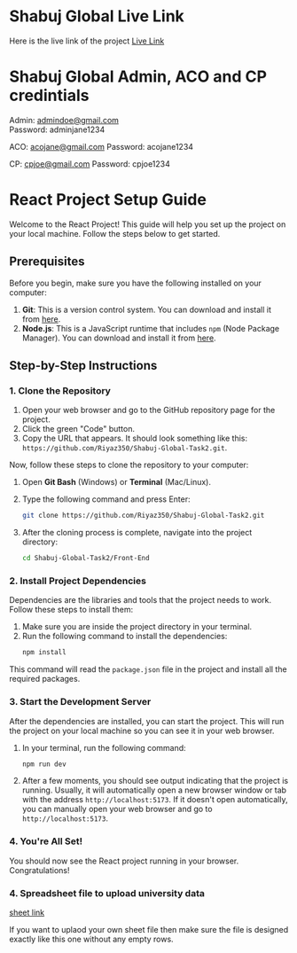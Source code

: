 # Shabuj Global Live Link

Here is the live link of the project [Live Link](https://shabuj-global-96e16.web.app/channelPartnerDashBoard)

# Shabuj Global Admin, ACO and CP credintials

Admin: admindoe@gmail.com  
Password: adminjane1234

ACO: acojane@gmail.com
Password: acojane1234

CP: cpjoe@gmail.com
Password: cpjoe1234

# React Project Setup Guide

Welcome to the React Project! This guide will help you set up the project on your local machine. Follow the steps below to get started.

## Prerequisites

Before you begin, make sure you have the following installed on your computer:
1. **Git**: This is a version control system. You can download and install it from [here](https://git-scm.com/downloads).
2. **Node.js**: This is a JavaScript runtime that includes `npm` (Node Package Manager). You can download and install it from [here](https://nodejs.org/).

## Step-by-Step Instructions

### 1. Clone the Repository

1. Open your web browser and go to the GitHub repository page for the project.
2. Click the green "Code" button.
3. Copy the URL that appears. It should look something like this: `https://github.com/Riyaz350/Shabuj-Global-Task2.git`.

Now, follow these steps to clone the repository to your computer:

1. Open **Git Bash** (Windows) or **Terminal** (Mac/Linux).
2. Type the following command and press Enter:
    ```bash
    git clone https://github.com/Riyaz350/Shabuj-Global-Task2.git
    ```

3. After the cloning process is complete, navigate into the project directory:
    ```bash
    cd Shabuj-Global-Task2/Front-End
    ```

### 2. Install Project Dependencies

Dependencies are the libraries and tools that the project needs to work. Follow these steps to install them:

1. Make sure you are inside the project directory in your terminal.
2. Run the following command to install the dependencies:
    ```bash
    npm install
    ```

This command will read the `package.json` file in the project and install all the required packages.

### 3. Start the Development Server

After the dependencies are installed, you can start the project. This will run the project on your local machine so you can see it in your web browser.

1. In your terminal, run the following command:
    ```bash
    npm run dev
    ```

2. After a few moments, you should see output indicating that the project is running. Usually, it will automatically open a new browser window or tab with the address `http://localhost:5173`. If it doesn't open automatically, you can manually open your web browser and go to `http://localhost:5173`.

### 4. You're All Set!

You should now see the React project running in your browser. Congratulations!

### 4. Spreadsheet file to upload university data

 [sheet link](https://docs.google.com/spreadsheets/d/1rIIvgtyC2wO5GzT1OAe_HWqAimjTTlad/edit?usp=sharing&ouid=105296999969372973094&rtpof=true&sd=true)

 If you want to uplaod your own sheet file then make sure the file is designed exactly like this one without any empty rows.
